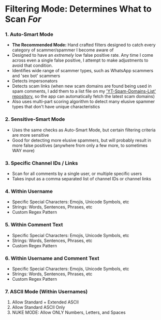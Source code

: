 # Filtering Mode: Determines What to Scan _For_

### 1. Auto-Smart Mode
   - **The Recommended Mode:** Hand crafted filters designed to catch every category of scammer/spammer I become aware of
   - Designed to have an _extremely_ low false positive rate. Any time I come across even a single false positive, I attempt to make adjustments to avoid that condition.
   - Identifies wide range of scammer types, such as WhatsApp scammers and 'sex bot' scammers
   - Detects impersonators
   - Detects scam links (when new scam domains are found being used in spam comments, I add them to a list file on my ['YT-Spam-Domains-List' repository](https://github.com/ThioJoe/YT-Spam-Domains-List), so the app can automatically fetch the latest scam domains)
   - Also uses multi-part scoring algorithm to detect many elusive spammer types that don't have unique characteristics 
### 2. Sensitive-Smart Mode
   - Uses the same checks as Auto-Smart Mode, but certain filtering criteria are more sensitive
   - Good for detecting more elusive spammers, but will probably result in more false positives (anywhere from only a few more, to sometimes WAY more)
### 3. Specific Channel IDs / Links
   - Scan for all comments by a single user, or multiple specific users
   - Takes input as a comma separated list of channel IDs or channel links
### 4. Within Username
   - Specific Special Characters: Emojis, Unicode Symbols, etc
   - Strings: Words, Sentences, Phrases, etc
   - Custom Regex Pattern

### 5. Within Comment Text
   - Specific Special Characters: Emojis, Unicode Symbols, etc
   - Strings: Words, Sentences, Phrases, etc
   - Custom Regex Pattern

### 6. Within Username and Comment Text
   - Specific Special Characters: Emojis, Unicode Symbols, etc
   - Strings: Words, Sentences, Phrases, etc
   - Custom Regex Pattern

### 7. ASCII Mode (Within Usernames)
   1. Allow Standard + Extended ASCII
   2. Allow Standard ASCII Only
   3. NUKE MODE: Allow ONLY Numbers, Letters, and Spaces